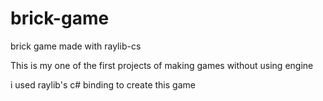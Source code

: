 # brick-game
brick game made with raylib-cs


This is my one of the first projects of making games without using engine

i used raylib's c# binding to create this game